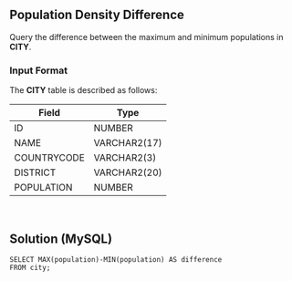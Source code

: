 [comment]: <> (Written: 01-Mar-2020)

## Population Density Difference
Query the difference between the maximum and minimum populations in **CITY**.

### Input Format
The **CITY** table is described as follows: 

| Field       | Type         |
|-------------|--------------|
| ID          | NUMBER       |
| NAME        | VARCHAR2(17) |
| COUNTRYCODE | VARCHAR2(3)  |
| DISTRICT    | VARCHAR2(20) |
| POPULATION  | NUMBER       |

&nbsp;
## Solution (MySQL)
```
SELECT MAX(population)-MIN(population) AS difference
FROM city;
```
